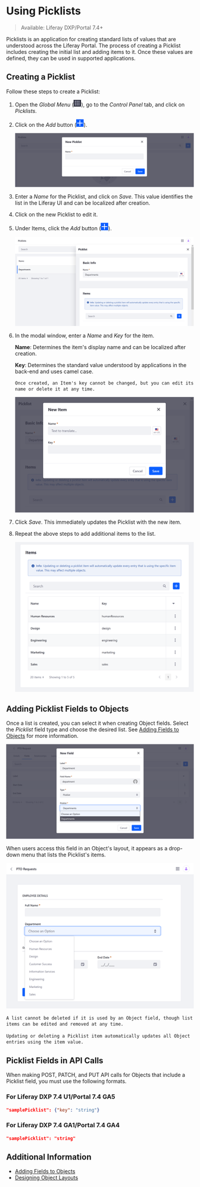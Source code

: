 # Using Picklists

> Available: Liferay DXP/Portal 7.4+

Picklists is an application for creating standard lists of values that are understood across the Liferay Portal. The process of creating a Picklist includes creating the initial list and adding items to it. Once these values are defined, they can be used in supported applications.

## Creating a Picklist

Follow these steps to create a Picklist:

1. Open the *Global Menu* (![Global Menu](../../../images/icon-applications-menu.png)), go to the *Control Panel* tab, and click on *Picklists*.

1. Click on the *Add* button (![Add Button](../../../images/icon-add.png)).

   ![Click the Add button to create a new Picklist.](./using-picklists/images/01.png)

1. Enter a *Name* for the Picklist, and click on *Save*. This value identifies the list in the Liferay UI and can be localized after creation.

1. Click on the new Picklist to edit it.

1. Under Items, click the *Add* button (![Add Button](../../../images/icon-add.png)).

   ![Click on the Add button to add a new item to the Picklist.](./using-picklists/images/02.png)

1. In the modal window, enter a *Name* and *Key* for the item.

   **Name**: Determines the item's display name and can be localized after creation.

   **Key**: Determines the standard value understood by applications in the back-end and uses camel case.

   ```{note}
   Once created, an Item's key cannot be changed, but you can edit its name or delete it at any time.
   ```

   ![Enter a name and key, and then click on Save.](./using-picklists/images/03.png)

1. Click *Save*. This immediately updates the Picklist with the new item.

1. Repeat the above steps to add additional items to the list.

   ![Add multiple items to a Picklist.](./using-picklists/images/04.png)

## Adding Picklist Fields to Objects

Once a list is created, you can select it when creating Object fields. Select the *Picklist* field type and choose the desired list. See [Adding Fields to Objects](./creating-and-managing-objects/adding-fields-to-objects.md) for more information.

![Users can select the Picklist when creating new Object fields.](./using-picklists/images/05.png)

When users access this field in an Object's layout, it appears as a drop-down menu that lists the Picklist's items.

![Picklists appear as drop-down menus in an Object's layout.](./using-picklists/images/06.png)

```{important}
A list cannot be deleted if it is used by an Object field, though list items can be edited and removed at any time.

Updating or deleting a Picklist item automatically updates all Object entries using the item value.
```

## Picklist Fields in API Calls

When making POST, PATCH, and PUT API calls for Objects that include a Picklist field, you must use the following formats.

### For Liferay DXP 7.4 U1/Portal 7.4 GA5

```json
"samplePicklist": {"key": "string"}
```

### For Liferay DXP 7.4 GA1/Portal 7.4 GA4

```json
"samplePicklist": "string"
```

## Additional Information

* [Adding Fields to Objects](./creating-and-managing-objects/adding-fields-to-objects.md)
* [Designing Object Layouts](./creating-and-managing-objects/designing-object-layouts.md)
